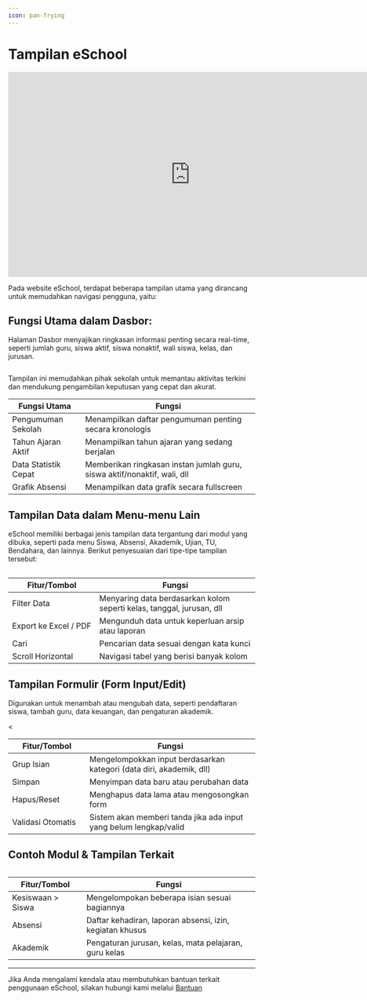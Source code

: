 ```yaml
---
icon: pan-frying
---
```


# Tampilan eSchool

<iframe width="742" height="418"
    src="https://www.youtube.com/embed/xn9R8ZX1VfA"
    title="Video YouTube"
    frameborder="0"
    allow="accelerometer; autoplay; clipboard-write; encrypted-media; gyroscope; picture-in-picture; web-share"
    referrerpolicy="strict-origin-when-cross-origin"
    allowfullscreen>
</iframe>

Pada website eSchool, terdapat beberapa tampilan utama yang dirancang untuk memudahkan navigasi pengguna, yaitu:

## **Fungsi Utama dalam Dasbor:**
Halaman Dasbor menyajikan ringkasan informasi penting secara real-time, seperti jumlah guru, siswa aktif, siswa nonaktif, wali siswa, kelas, dan jurusan.
<figure><img src="../.gitbook/assets/Dasbor Kirim Pesan (2).png" alt=""><figcaption></figcaption></figure>

Tampilan ini memudahkan pihak sekolah untuk memantau aktivitas terkini dan mendukung pengambilan keputusan yang cepat dan akurat.

<table><thead><tr><th width="133">Fungsi Utama</th><th>Fungsi</th></tr></thead><tbody><tr><td>Pengumuman Sekolah</td><td>Menampilkan daftar pengumuman penting secara kronologis</td></tr><tr><td>Tahun Ajaran Aktif</td><td>Menampilkan tahun ajaran yang sedang berjalan</td></tr><tr><td>Data Statistik Cepat</td><td>Memberikan ringkasan instan jumlah guru, siswa aktif/nonaktif, wali, dll</td></tr><tr><td>Grafik Absensi</td><td>Menampilkan data grafik secara fullscreen</td></tr></tbody></table>

## **Tampilan Data dalam Menu-menu Lain**

eSchool memiliki berbagai jenis tampilan data tergantung dari modul yang dibuka, seperti pada menu Siswa, Absensi, Akademik, Ujian, TU, Bendahara, dan lainnya. Berikut penyesuaian dari tipe-tipe tampilan tersebut:

<figure><img src="../.gitbook/assets/PenawaranTampilan.PNG" alt=""><figcaption></figcaption></figure>

<table><thead><tr><th width="161.79998779296875">Fitur/Tombol</th><th>Fungsi</th></tr></thead><tbody><tr><td>Filter Data</td><td>Menyaring data berdasarkan kolom seperti kelas, tanggal, jurusan, dll</td></tr><tr><td>Export ke Excel / PDF</td><td>Mengunduh data untuk keperluan arsip atau laporan</td></tr><tr><td>Cari</td><td>Pencarian data sesuai dengan kata kunci</td></tr><tr><td>Scroll Horizontal</td><td>Navigasi tabel yang berisi banyak kolom
</td></tr></tbody></table>

## **Tampilan Formulir (Form Input/Edit)**

Digunakan untuk menambah atau mengubah data, seperti pendaftaran siswa, tambah guru, data keuangan, dan pengaturan akademik.

<table><thead><tr><th width="141.79998779296875">Fitur/Tombol</th><th>Fungsi</th></tr></thead><tbody><tr><td>Grup Isian</td><td>Mengelompokkan input berdasarkan kategori (data diri, akademik, dll)
</td></tr><tr><td>Simpan<br></td><td>Menyimpan data baru atau perubahan data</td></tr><tr><td>Hapus/Reset<br></td><td>Menghapus data lama atau mengosongkan form</td></tr><tr><td>Validasi Otomatis	<br></td><td>Sistem akan memberi tanda jika ada input yang belum lengkap/valid</td></tr><tr><</tr></tbody></table>

## **Contoh Modul & Tampilan Terkait**

<figure><img src="../.gitbook/assets/PengaturanFormulirTampilan.PNG" alt=""><figcaption></figcaption></figure>



<table><thead><tr><th width="135.4000244140625">Fitur/Tombol</th><th>Fungsi</th></tr></thead><tbody><tr><td>Kesiswaan > Siswa</td><td>Mengelompokan beberapa isian sesuai bagiannya</td></tr><tr><td>Absensi</td><td>Daftar kehadiran, laporan absensi, izin, kegiatan khusus</td></tr><tr><td>Akademik</td><td>Pengaturan jurusan, kelas, mata pelajaran, guru kelas</td></tr></tbody></table>

---

Jika Anda mengalami kendala atau membutuhkan bantuan terkait penggunaan eSchool, silakan hubungi kami melalui [Bantuan](https://esbeta.deanry.my.id/#contact-us)
